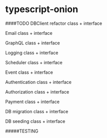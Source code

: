 # typescript-onion

####TODO
DBClient refactor class + interface

Email class + interface

GraphQL class + interface

Logging class + interface

Scheduler class + interface

Event class + interface

Authentication class + interface

Authorization class + interface

Payment class + interface

DB migration class + interface

DB seeding class + interface

#####TESTING
